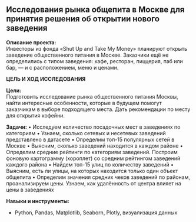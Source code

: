 ﻿## Исследования рынка общепита в Москве для принятия решения об открытии нового заведения

**Описание проекта:**\
Инвесторы из фонда «Shut Up and Take My Money» планируют открыть заведение общественного питания в Москве.
Заказчики ещё не определились с типом заведения: кафе, ресторан, пиццерия, паб или бар, — и с расположением, меню и ценами.

**ЦЕЛЬ И ХОД ИССЛЕДОВАНИЯ**

**Цели:**\
Подготовить исследование рынка общественного питания Москвы, найти интересные особенности, которые в будущем помогут заказчикам в выборе подходящего места. Дать рекомендации по месту для открытия кофейни.

**Задачи:**
• Исследуем количество посадочных мест в заведениях по категориям
• Узнаем, сколько сетевых и несетевых заведений представлено в датасете
• Определим топ-15 популярных сетей в Москве
• Выясним, сколько заведений находится в каждом районе
• Определим средние рейтинги по категориям заведений. Построим фоновую картограмму (хороплет) со средним рейтингом заведений каждого района
• Найдем топ-15 улиц по количеству заведений
• Выясним, есть ли улицы, на которых находится только один объект общепита
• Определим значения средних чеков заведений по районам, проанализируем цены. Узнаем, как удалённость от центра влияет на цены в заведениях

**Навыки и инструменты:**
  - Python, Pandas, Matplotlib, Seaborn, Plotly, визуализация данных
